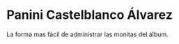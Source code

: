 Panini Castelblanco Álvarez
===========================

La forma mas fácil de administrar las monitas del álbum.

